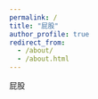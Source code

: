 ```yaml
---
permalink: /
title: "屁股"
author_profile: true
redirect_from: 
  - /about/
  - /about.html
---
```


屁股
